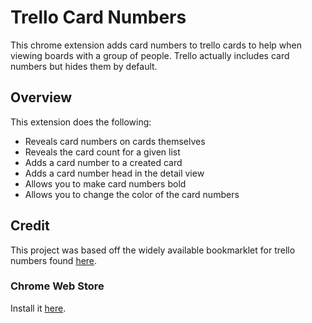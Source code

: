# Trello Card Numbers
This chrome extension adds card numbers to trello cards to help when viewing boards with a group of people. Trello actually includes card numbers but hides them by default.
## Overview
This extension does the following:
- Reveals card numbers on cards themselves
- Reveals the card count for a given list
- Adds a card number to a created card
- Adds a card number head in the detail view
- Allows you to make card numbers bold
- Allows you to change the color of the card numbers

## Credit
This project was based off the widely available bookmarklet for trello numbers found [here](http://goo.gl/yKfjV).

### Chrome Web Store
Install it [here](https://chrome.google.com/webstore/detail/trello-card-numbers/kadpkdielickimifpinkknemjdipghaf?hl=en&gl=US).
